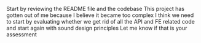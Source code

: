 Start by reviewing the README file and the codebase
This project has gotten out of me because I believe it became too complex
I think we need to start by evaluating whether we get rid of all the API and FE related code and start again with sound design principles
Let me know if that is your assessment